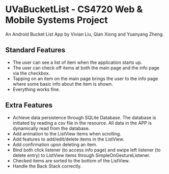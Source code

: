 # UVaBucketList - CS4720 Web & Mobile Systems Project
An Android Bucket List App by Vivian Liu, Qian Xiong and Yuanyang Zheng.

## Standard Features
- The user can see a list of item when the application starts up.
- The user can check off items at both the main page and the info page via the checkbox.
- Tapping on an item on the main page brings the user to the info page where some basic info about the item is shown.
- Everything works fine.

## Extra Features
- Achieve data persistence through SQLite Database. The database is initiated by reading a csv file in the resource. All data in the APP is dynamically read from the database.
- Add animation to the ListView items when scrolling.
- Add features to add/edit/delete items in the ListView.
- Add confirmation upon deleting an item.
- Bind both click listener (to access info page) and swipe left listener (to delete entry) to ListView items through SimpleOnGestureListener.
- Checked items are sorted to the bottom of the ListView.
- Handle the Back Stack correctly.

